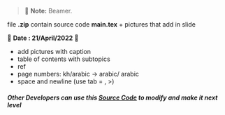
> :memo: **Note:** Beamer.

 file **.zip** contain source code **main.tex** + pictures that add in slide

🧭 **Date : 21/April/2022** 🎯
- add pictures with caption
- table of contents with subtopics
- ref
- page numbers: kh/arabic -> arabic/ arabic
- space and newline (use tab \= , \>)
#####  Other Developers can use this [Source Code](https://www.overleaf.com/read/cttbjqjrrtfz) to modify and make it next level
